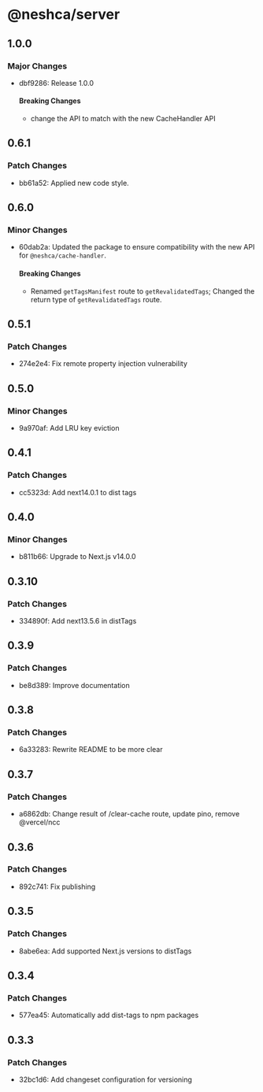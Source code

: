 # @neshca/server

## 1.0.0

### Major Changes

- dbf9286: Release 1.0.0

  #### Breaking Changes

  - change the API to match with the new CacheHandler API

## 0.6.1

### Patch Changes

- bb61a52: Applied new code style.

## 0.6.0

### Minor Changes

- 60dab2a: Updated the package to ensure compatibility with the new API for `@neshca/cache-handler`.

  #### Breaking Changes

  - Renamed `getTagsManifest` route to `getRevalidatedTags`;
    Changed the return type of `getRevalidatedTags` route.

## 0.5.1

### Patch Changes

- 274e2e4: Fix remote property injection vulnerability

## 0.5.0

### Minor Changes

- 9a970af: Add LRU key eviction

## 0.4.1

### Patch Changes

- cc5323d: Add next14.0.1 to dist tags

## 0.4.0

### Minor Changes

- b811b66: Upgrade to Next.js v14.0.0

## 0.3.10

### Patch Changes

- 334890f: Add next13.5.6 in distTags

## 0.3.9

### Patch Changes

- be8d389: Improve documentation

## 0.3.8

### Patch Changes

- 6a33283: Rewrite README to be more clear

## 0.3.7

### Patch Changes

- a6862db: Change result of /clear-cache route, update pino, remove @vercel/ncc

## 0.3.6

### Patch Changes

- 892c741: Fix publishing

## 0.3.5

### Patch Changes

- 8abe6ea: Add supported Next.js versions to distTags

## 0.3.4

### Patch Changes

- 577ea45: Automatically add dist-tags to npm packages

## 0.3.3

### Patch Changes

- 32bc1d6: Add changeset configuration for versioning
